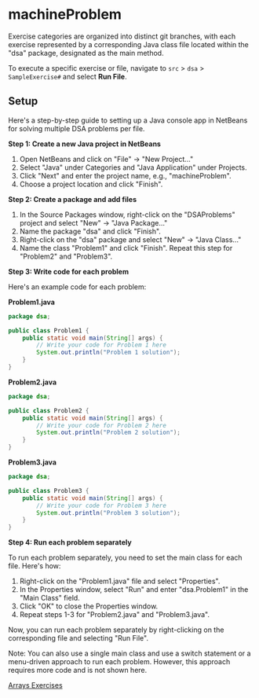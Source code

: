 # machineProblem

Exercise categories are organized into distinct git branches, with each exercise represented by a corresponding Java class file located within the "dsa" package, designated as the main method.

To execute a specific exercise or file, navigate to `src` > `dsa` > `SampleExercise#` and select **Run File**.

## Setup

Here's a step-by-step guide to setting up a Java console app in NetBeans for solving multiple DSA problems per file.

**Step 1: Create a new Java project in NetBeans**

1. Open NetBeans and click on "File" -> "New Project..."
2. Select "Java" under Categories and "Java Application" under Projects.
3. Click "Next" and enter the project name, e.g., "machineProblem".
4. Choose a project location and click "Finish".

**Step 2: Create a package and add files**

1. In the Source Packages window, right-click on the "DSAProblems" project and select "New" -> "Java Package..."
2. Name the package "dsa" and click "Finish".
3. Right-click on the "dsa" package and select "New" -> "Java Class..."
4. Name the class "Problem1" and click "Finish". Repeat this step for "Problem2" and "Problem3".

**Step 3: Write code for each problem**

Here's an example code for each problem:

**Problem1.java**
```java
package dsa;

public class Problem1 {
    public static void main(String[] args) {
        // Write your code for Problem 1 here
        System.out.println("Problem 1 solution");
    }
}
```

**Problem2.java**
```java
package dsa;

public class Problem2 {
    public static void main(String[] args) {
        // Write your code for Problem 2 here
        System.out.println("Problem 2 solution");
    }
}
```

**Problem3.java**
```java
package dsa;

public class Problem3 {
    public static void main(String[] args) {
        // Write your code for Problem 3 here
        System.out.println("Problem 3 solution");
    }
}
```

**Step 4: Run each problem separately**

To run each problem separately, you need to set the main class for each file. Here's how:

1. Right-click on the "Problem1.java" file and select "Properties".
2. In the Properties window, select "Run" and enter "dsa.Problem1" in the "Main Class" field.
3. Click "OK" to close the Properties window.
4. Repeat steps 1-3 for "Problem2.java" and "Problem3.java".

Now, you can run each problem separately by right-clicking on the corresponding file and selecting "Run File".

Note: You can also use a single main class and use a switch statement or a menu-driven approach to run each problem. However, this approach requires more code and is not shown here. 

[Arrays Exercises](https://github.com/imperionite/machineProblem/tree/arrays)